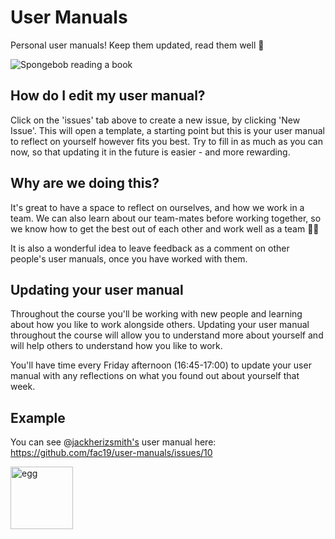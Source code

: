 # User Manuals
Personal user manuals! Keep them updated, read them well 📒

![Spongebob reading a book](https://media.giphy.com/media/WoWm8YzFQJg5i/giphy.gif)

## How do I edit my user manual?
Click on the 'issues' tab above to create a new issue, by clicking 'New Issue'.
This will open a template, a starting point but this is your user manual to reflect on yourself however fits you best. Try to fill in as much as you can now, so that updating it in the future is easier - and more rewarding.

## Why are we doing this?
It's great to have a space to reflect on ourselves, and how we work in a team. We can also learn about our team-mates before working together, so we know how to get the best out of each other and work well as a team 👭👬 

It is also a wonderful idea to leave feedback as a comment on other people's user manuals, once you have worked with them.

## Updating your user manual

Throughout the course you'll be working with new people and learning about how you like to work alongside others. Updating your user manual throughout the course will allow you to understand more about yourself and will help others to understand how you like to work.

You'll have time every Friday afternoon (16:45-17:00) to update your user manual with any reflections on what you found out about yourself that week.

## Example

You can see @[jackherizsmith's](https://github.com/jackherizsmith) user manual here: https://github.com/fac19/user-manuals/issues/10

<img src="https://external-content.duckduckgo.com/iu/?u=https%3A%2F%2Ftse4.mm.bing.net%2Fth%3Fid%3DOIP.tbTS7_kWAA3zFIJ7SW9y0AHaI4%26pid%3DApi&f=1" width="100" alt="egg" />
